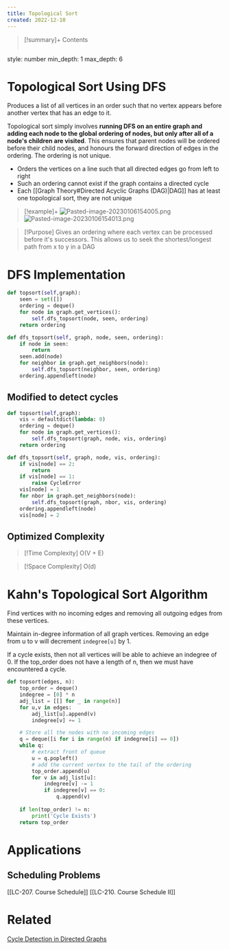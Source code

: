 ```yaml
---
title: Topological Sort
created: 2022-12-10
---
```


>[!summary]+ Contents
>```toc 
style: number 
min_depth: 1 
max_depth: 6


# Topological Sort Using DFS
Produces a list of all vertices in an order such that no vertex appears before another vertex that has an edge to it.

Topological sort simply involves **running DFS on an entire graph and adding each node to the global ordering of nodes, but only after all of a node's children are visited**. This ensures that parent nodes will be ordered before their child nodes, and honours the forward direction of edges in the ordering. The ordering is not unique.

- Orders the vertices on a line such that all directed edges go from left to right
- Such an ordering cannot exist if the graph contains a directed cycle
- Each [[Graph Theory#Directed Acyclic Graphs (DAG)|DAG]] has at least one topological sort, they are not unique

> [!example]+ 
![Pasted-image-20230106154005.png](</Algos/attachments/Pasted-image-20230106154005.png>)
![Pasted-image-20230106154013.png](</Algos/attachments/Pasted-image-20230106154013.png>)





>[!Purpose]
>Gives an ordering where each vertex can be processed before it's successors. This allows us to seek the shortest/longest path from x to y in a DAG

# DFS Implementation

```python
def topsort(self,graph):
	seen = set([])
	ordering = deque()
	for node in graph.get_vertices():
		self.dfs_topsort(node, seen, ordering)
	return ordering

def dfs_topsort(self, graph, node, seen, ordering):
	if node in seen:
		return 
	seen.add(node)
	for neighbor in graph.get_neighbors(node):
		self.dfs_topsort(neighbor, seen, ordering)
	ordering.appendleft(node)
```

## Modified to detect cycles

```python
def topsort(self,graph):
	vis = defaultdict(lambda: 0)
	ordering = deque()
	for node in graph.get_vertices():
		self.dfs_topsort(graph, node, vis, ordering)
	return ordering

def dfs_topsort(self, graph, node, vis, ordering):
	if vis[node] == 2:
		return 
	if vis[node] == 1:
		raise CycleError
	vis[node] = 1
	for nbor in graph.get_neighbors(node):
		self.dfs_topsort(graph, nbor, vis, ordering)
	ordering.appendleft(node)
	vis[node] = 2
```

## Optimized Complexity

>[!Time Complexity]
>O(V + E)

>[!Space Complexity]
>O(d)

# Kahn's Topological Sort Algorithm
Find vertices with no incoming edges and removing all outgoing edges from these vertices.

Maintain in-degree information of all graph vertices.
Removing an edge from u to v will decrement ``indegree[u]`` by 1.

If a cycle exists, then not all vertices will be able to achieve an indegree of 0. If the top_order does not have a length of n, then we must have encountered a cycle.

```python
def topsort(edges, n):
	top_order = deque()
	indegree = [0] * n
	adj_list = [[] for _ in range(n)]
	for u,v in edges:
		adj_list[u].append(v)
		indegree[v] += 1

	# Store all the nodes with no incoming edges
	q = deque([i for i in range(n) if indegree[i] == 0])
	while q:
		# extract front of queue
		u = q.popleft()
		# add the current vertex to the tail of the ordering
		top_order.append(u)
		for v in adj_list[u]:
			indegree[v] -= 1
			if indegree[v] == 0:
				q.append(v)
				
	if len(top_order) != n:
		print('Cycle Exists')
	return top_order

```
# Applications
## Scheduling Problems
[[LC-207. Course Schedule]]
[[LC-210. Course Schedule II]]



# Related
[Cycle Detection in Directed Graphs](</docs/Algos/Cycle Detection in Directed Graphs.md>)